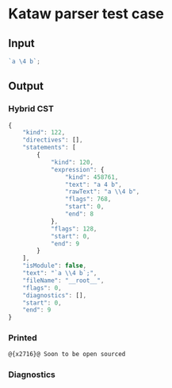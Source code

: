 # Kataw parser test case

## Input

`````js
`a \4 b`;
`````

## Output

### Hybrid CST

```javascript
{
    "kind": 122,
    "directives": [],
    "statements": [
        {
            "kind": 120,
            "expression": {
                "kind": 458761,
                "text": "a 4 b",
                "rawText": "a \\4 b",
                "flags": 768,
                "start": 0,
                "end": 8
            },
            "flags": 128,
            "start": 0,
            "end": 9
        }
    ],
    "isModule": false,
    "text": "`a \\4 b`;",
    "fileName": "__root__",
    "flags": 0,
    "diagnostics": [],
    "start": 0,
    "end": 9
}
```

### Printed

```javascript
@{x2716}@ Soon to be open sourced
```

### Diagnostics

```javascript

```


